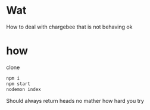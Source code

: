 # Wat 
How to deal with chargebee that is not behaving ok

# how
clone

```bash
npm i
npm start
nodemon index
```

Should always return heads no mather how hard you try
